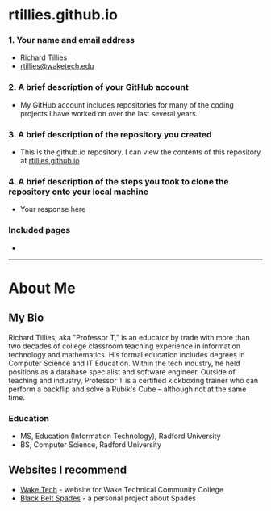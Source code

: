 # rtillies.github.io

### 1.	Your name and email address
* Richard Tillies
* rtillies@waketech.edu

### 2.	A brief description of your GitHub account
* My GitHub account includes repositories for many of the coding projects I have worked on over the last several years.

### 3.	A brief description of the repository you created
* This is the github.io repository. I can view the contents of this repository at [rtillies.github.io](https://rtillies.github.io)

### 4.	A brief description of the steps you took to clone the repository onto your local machine
* Your response here

### Included pages
*


---

# About Me

## My Bio
Richard Tillies, aka "Professor T," is an educator by trade with more than two decades of college classroom teaching experience in information technology and mathematics. His formal education includes degrees in Computer Science and IT Education. Within the tech industry, he held positions as a database specialist and software engineer. Outside of teaching and industry, Professor T is a certified kickboxing trainer who can perform a backflip and solve a Rubik's Cube – although not at the same time.

### Education

* MS, Education (Information Technology), Radford University
* BS, Computer Science, Radford University

## Websites I recommend
* [Wake Tech](https://www.waketech.edu/) - website for Wake Technical Community College
* [Black Belt Spades](https://black-belt-spades.onrender.com) - a personal project about Spades
